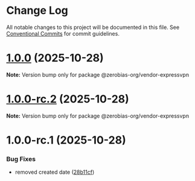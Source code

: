 # Change Log

All notable changes to this project will be documented in this file.
See [Conventional Commits](https://conventionalcommits.org) for commit guidelines.

# [1.0.0](https://github.com/zerobias-org/vendor/compare/@zerobias-org/vendor-expressvpn@1.0.0-rc.2...@zerobias-org/vendor-expressvpn@1.0.0) (2025-10-28)

**Note:** Version bump only for package @zerobias-org/vendor-expressvpn





# [1.0.0-rc.2](https://github.com/zerobias-org/vendor/compare/@zerobias-org/vendor-expressvpn@1.0.0-rc.1...@zerobias-org/vendor-expressvpn@1.0.0-rc.2) (2025-10-28)

**Note:** Version bump only for package @zerobias-org/vendor-expressvpn





# 1.0.0-rc.1 (2025-10-28)


### Bug Fixes

* removed created date ([28b11cf](https://github.com/zerobias-org/vendor/commit/28b11cf2563e9cdadd4b1dc83edd60d2fcd01df0))
